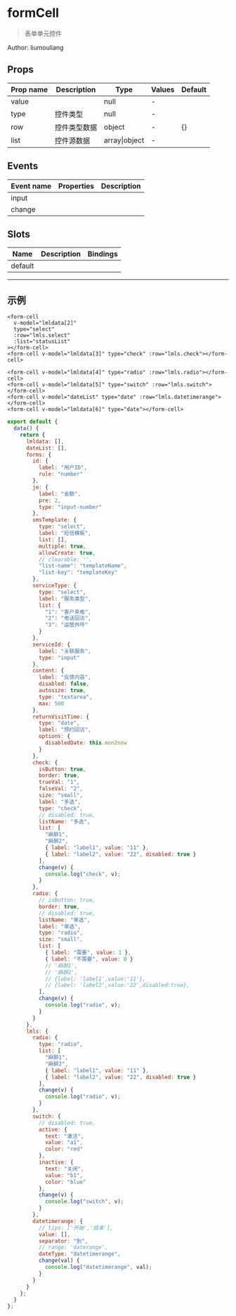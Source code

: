 # formCell

> 表单单元控件

Author: liumouliang

## Props

| Prop name | Description  | Type          | Values | Default |
| --------- | ------------ | ------------- | ------ | ------- |
| value     |              | null          | -      |         |
| type      | 控件类型     | null          | -      |         |
| row       | 控件类型数据 | object        | -      | {}      |
| list      | 控件源数据   | array\|object | -      |         |

## Events

| Event name | Properties | Description |
| ---------- | ---------- | ----------- |
| input      |            |
| change     |            |

## Slots

| Name    | Description | Bindings |
| ------- | ----------- | -------- |
| default |             |          |

---

## 示例

```vue
<form-cell
  v-model="lmldata[2]"
  type="select"
  :row="lmls.select"
  :list="statusList"
></form-cell>
<form-cell v-model="lmldata[3]" type="check" :row="lmls.check"></form-cell>

<form-cell v-model="lmldata[4]" type="radio" :row="lmls.radio"></form-cell>
<form-cell v-model="lmldata[5]" type="switch" :row="lmls.switch"></form-cell>
<form-cell v-model="dateList" type="date" :row="lmls.datetimerange"></form-cell>
<form-cell v-model="lmldata[6]" type="date"></form-cell>
```

```js
export default {
  data() {
    return {
      lmldata: [],
      dateList: [],
      forms: {
        id: {
          label: "用户ID",
          rule: "number"
        },
        je: {
          label: "金额",
          pre: 2,
          type: "input-number"
        },
        smsTemplate: {
          type: "select",
          label: "短信模板",
          list: [],
          multiple: true,
          allowCreate: true,
          // clearable: '',
          "list-name": "templateName",
          "list-key": "templateKey"
        },
        serviceType: {
          type: "select",
          label: "服务类型",
          list: {
            "1": "客户来电",
            "2": "电话回访",
            "3": "运营外呼"
          }
        },
        serviceId: {
          label: "关联服务",
          type: "input"
        },
        content: {
          label: "反馈内容",
          disabled: false,
          autosize: true,
          type: "textarea",
          max: 500
        },
        returnVisitTime: {
          type: "date",
          label: "预约回访",
          options: {
            disabledDate: this.mon2now
          }
        },
        check: {
          isButton: true,
          border: true,
          trueVal: "1",
          falseVal: "2",
          size: "small",
          label: "多选",
          type: "check",
          // disabled: true,
          listName: "多选",
          list: [
            "麻醉1",
            "麻醉2",
            { label: "label1", value: "11" },
            { label: "label2", value: "22", disabled: true }
          ],
          change(v) {
            console.log("check", v);
          }
        },
        radio: {
          // isButton: true,
          border: true,
          // disabled: true,
          listName: "单选",
          label: "单选",
          type: "radio",
          size: "small",
          list: [
            { label: "需要", value: 1 },
            { label: "不需要", value: 0 }
            // '麻醉1',
            // '麻醉2',
            // {label: 'label1',value:'11'},
            // {label: 'label2',value:'22',disabled:true},
          ],
          change(v) {
            console.log("radio", v);
          }
        }
      },
      lmls: {
        radio: {
          type: "radio",
          list: [
            "麻醉1",
            "麻醉2",
            { label: "label1", value: "11" },
            { label: "label2", value: "22", disabled: true }
          ],
          change(v) {
            console.log("radio", v);
          }
        },
        switch: {
          // disabled: true,
          active: {
            text: "激活",
            value: "a1",
            color: "red"
          },
          inactive: {
            text: "关闭",
            value: "b1",
            color: "blue"
          },
          change(v) {
            console.log("switch", v);
          }
        },
        datetimerange: {
          // tips: ['开始','结束'],
          value: [],
          separator: "到",
          // range: 'daterange',
          dateType: "datetimerange",
          change(val) {
            console.log("datetimerange", val);
          }
        }
      }
    };
  }
};
```

